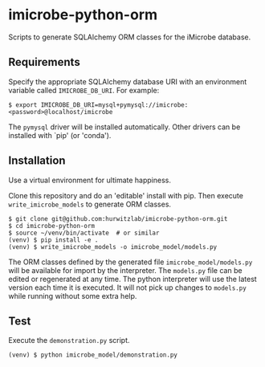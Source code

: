 # imicrobe-python-orm
Scripts to generate SQLAlchemy ORM classes for the iMicrobe database.

## Requirements
Specify the appropriate SQLAlchemy database URI with an environment variable
called `IMICROBE_DB_URI`. For example:

```
$ export IMICROBE_DB_URI=mysql+pymysql://imicrobe:<password>@localhost/imicrobe
```

The `pymysql` driver will be installed automatically. Other drivers can be
installed with `pip' (or 'conda').

## Installation
Use a virtual environment for ultimate happiness.

Clone this repository and do an 'editable' install with pip. Then execute
`write_imicrobe_models` to generate ORM classes.

```
$ git clone git@github.com:hurwitzlab/imicrobe-python-orm.git
$ cd imicrobe-python-orm
$ source ~/venv/bin/activate  # or similar
(venv) $ pip install -e .
(venv) $ write_imicrobe_models -o imicrobe_model/models.py
```

The ORM classes defined by the generated file `imicrobe_model/models.py` will
be available for import by the interpreter. The `models.py` file can be edited
or regenerated at any time. The python interpreter will use the latest version
each time it is executed. It will not pick up changes to `models.py` while running
without some extra help.

## Test
Execute the `demonstration.py` script.

```
(venv) $ python imicrobe_model/demonstration.py
```
